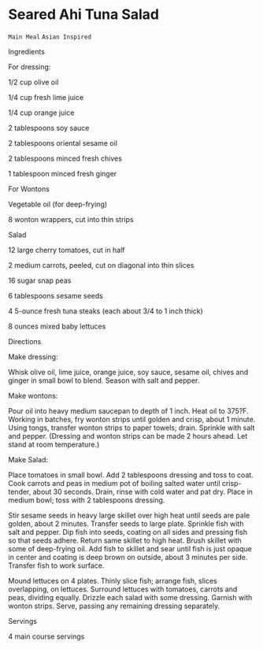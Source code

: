 # Seared Ahi Tuna Salad

`Main Meal` `Asian Inspired`

 

  Ingredients  

  For dressing:

1/2 cup olive oil

1/4 cup fresh lime juice

1/4 cup orange juice

2 tablespoons soy sauce

2 tablespoons oriental sesame oil

2 tablespoons minced fresh chives

1 tablespoon minced fresh ginger

For Wontons

Vegetable oil (for deep-frying)

8 wonton wrappers, cut into thin strips

Salad

12 large cherry tomatoes, cut in half

2 medium carrots, peeled, cut on diagonal into thin slices

16 sugar snap peas

6 tablespoons sesame seeds

4 5-ounce fresh tuna steaks (each about 3/4 to 1 inch thick)

8 ounces mixed baby lettuces  

   Directions  

  Make dressing:

Whisk olive oil, lime juice, orange juice, soy sauce, sesame oil, chives and ginger in small bowl to blend. Season with salt and pepper.

Make wontons:

Pour oil into heavy medium saucepan to depth of 1 inch. Heat oil to 375?F. Working in batches, fry wonton strips until golden and crisp, about 1 minute. Using tongs, transfer wonton strips to paper towels; drain. Sprinkle with salt and pepper. (Dressing and wonton strips can be made 2 hours ahead. Let stand at room temperature.)

Make Salad:

Place tomatoes in small bowl. Add 2 tablespoons dressing and toss to coat. Cook carrots and peas in medium pot of boiling salted water until crisp-tender, about 30 seconds. Drain, rinse with cold water and pat dry. Place in medium bowl; toss with 2 tablespoons dressing.

Stir sesame seeds in heavy large skillet over high heat until seeds are pale golden, about 2 minutes. Transfer seeds to large plate. Sprinkle fish with salt and pepper. Dip fish into seeds, coating on all sides and pressing fish so that seeds adhere. Return same skillet to high heat. Brush skillet with some of deep-frying oil. Add fish to skillet and sear until fish is just opaque in center and coating is deep brown on outside, about 3 minutes per side. Transfer fish to work surface.

Mound lettuces on 4 plates. Thinly slice fish; arrange fish, slices overlapping, on lettuces. Surround lettuces with tomatoes, carrots and peas, dividing equally. Drizzle each salad with some dressing. Garnish with wonton strips. Serve, passing any remaining dressing separately.

  

   Servings  

  4 main course servings  

 

